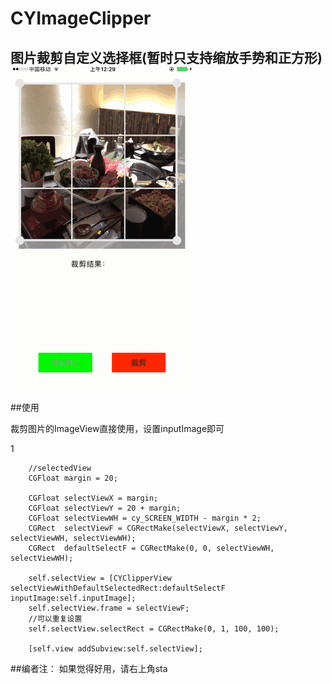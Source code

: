 # CYImageClipper
图片裁剪自定义选择框(暂时只支持缩放手势和正方形)
![这里写图片描述](https://github.com/SimonCY/CYImageClipper/raw/master/shortCut/shortCut.GIF) 
------------------------------------------------------
##使用

裁剪图片的ImageView直接使用，设置inputImage即可

1
```objc
    //selectedView
    CGFloat margin = 20;

    CGFloat selectViewX = margin;
    CGFloat selectViewY = 20 + margin;
    CGFloat selectViewWH = cy_SCREEN_WIDTH - margin * 2;
    CGRect  selectViewF = CGRectMake(selectViewX, selectViewY, selectViewWH, selectViewWH);
    CGRect  defaultSelectF = CGRectMake(0, 0, selectViewWH, selectViewWH);

    self.selectView = [CYClipperView selectViewWithDefaultSelectedRect:defaultSelectF inputImage:self.inputImage];
    self.selectView.frame = selectViewF;
    //可以重复设置
    self.selectView.selectRect = CGRectMake(0, 1, 100, 100);

    [self.view addSubview:self.selectView];
```
##编者注：
如果觉得好用，请右上角sta
